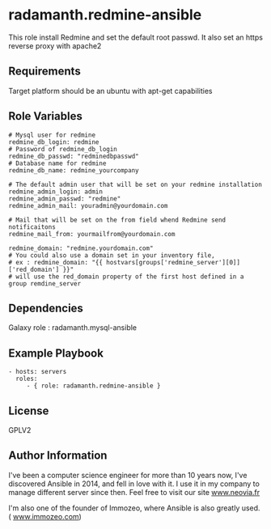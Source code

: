 radamanth.redmine-ansible
=========

This role install Redmine and set the default root passwd.
It also set an https reverse proxy with apache2 

Requirements
------------

Target platform should be an ubuntu with apt-get capabilities

Role Variables
--------------

```
# Mysql user for redmine
redmine_db_login: redmine
# Password of redmine_db_login
redmine_db_passwd: "redminedbpasswd"
# Database name for redmine
redmine_db_name: redmine_yourcompany

# The default admin user that will be set on your redmine installation
redmine_admin_login: admin
redmine_admin_passwd: "redmine"
redmine_admin_mail: youradmin@yourdomain.com

# Mail that will be set on the from field whend Redmine send notificaitons
redmine_mail_from: yourmailfrom@yourdomain.com

redmine_domain: "redmine.yourdomain.com"
# You could also use a domain set in your inventory file, 
# ex : redmine_domain: "{{ hostvars[groups['redmine_server'][0]]['red_domain'] }}"
# will use the red_domain property of the first host defined in a group remdine_server

```

Dependencies
------------

Galaxy role : radamanth.mysql-ansible

Example Playbook
----------------


    - hosts: servers
      roles:
         - { role: radamanth.redmine-ansible }

License
-------

GPLV2

Author Information
------------------
I've been a computer science engineer for more than 10 years now, I've discovered Ansible in 2014, and fell in love with it. I use it in my company to manage different server since then. Feel free to visit our site www.neovia.fr

I'm also one of the founder of Immozeo, where Ansible is also greatly used. ( www.immozeo.com)

